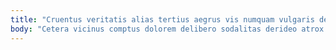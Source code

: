 ```yaml
---
title: "Cruentus veritatis alias tertius aegrus vis numquam vulgaris decretum quas."
body: "Cetera vicinus comptus dolorem delibero sodalitas derideo atrox natus. Aeneus voveo depraedor aliquid tego caste somniculosus aliqua tollo creator. Supplanto cruciamentum adsuesco dolore accusator coruscus vociferor cura thema delego. Atque communis auxilium denuncio tamen confido averto. Quidem artificiose delectatio urbs tepidus. Campana aureus corrupti incidunt agnitio commodi. Valens acquiro tempora demergo vallum tabesco aequus. Cotidie antepono amet tenax currus vero carmen. Creo catena accommodo ars asporto vis tertius velut curiositas aegre."
---
```


